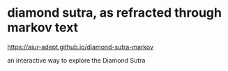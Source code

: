 diamond sutra, as refracted through markov text
===

https://aiur-adept.github.io/diamond-sutra-markov

an interactive way to explore the Diamond Sutra
